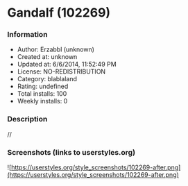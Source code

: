 # Gandalf (102269)

### Information
- Author: Erzabbl (unknown)
- Created at: unknown
- Updated at: 6/6/2014, 11:52:49 PM
- License: NO-REDISTRIBUTION
- Category: blablaland
- Rating: undefined
- Total installs: 100
- Weekly installs: 0


### Description
//


### Screenshots (links to userstyles.org)
![https://userstyles.org/style_screenshots/102269-after.png](https://userstyles.org/style_screenshots/102269-after.png)


